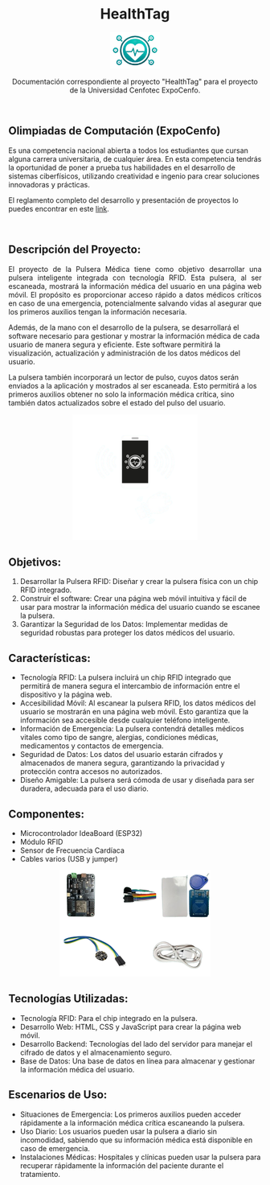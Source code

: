 

<div align="center">
<h1> 
  HealthTag
</h1>
<p align="center"> 
  <img src="Imagenes/logoSoloImagen.png" alt="Logo" width="100" />
</p>

Documentación correspondiente al proyecto "HealthTag" para el proyecto de la Universidad Cenfotec ExpoCenfo.
</div>

<br/>

## Olimpiadas de Computación (ExpoCenfo)

Es una competencia nacional abierta a todos los estudiantes que cursan alguna carrera universitaria, de cualquier área. En esta competencia tendrás la oportunidad de poner a prueba tus habilidades en el desarrollo de sistemas ciberfísicos, utilizando creatividad e ingenio para crear soluciones innovadoras y prácticas.

El reglamento completo del desarrollo y presentación de proyectos lo puedes encontrar en este [link](https://ucenfotec.ac.cr/expocenfo/).

<br/>

<h2>Descripción del Proyecto:</h2> 

<p align="justify">El proyecto de la Pulsera Médica tiene como objetivo desarrollar una pulsera inteligente integrada con tecnología RFID. Esta pulsera, al ser escaneada, mostrará la información médica del usuario en una página web móvil. El propósito es proporcionar acceso rápido a datos médicos críticos en caso de una emergencia, potencialmente salvando vidas al asegurar que los primeros auxilios tengan la información necesaria.

<br/>

Además, de la mano con el desarrollo de la pulsera, se desarrollará el software necesario para gestionar y mostrar la información médica de cada usuario de manera segura y eficiente. Este software permitirá la visualización, actualización y administración de los datos médicos del usuario.


La pulsera también incorporará un lector de pulso, cuyos datos serán enviados a la aplicación y mostrados al ser escaneada. Esto permitirá a los primeros auxilios obtener no solo la información médica crítica, sino también datos actualizados sobre el estado del pulso del usuario.</p>

<p align="center"> 
  <img src="Imagenes/Scan.png" alt="Logo" width="250"/>
</p>

## Objetivos:
1. Desarrollar la Pulsera RFID: Diseñar y crear la pulsera física con un chip RFID integrado.
2. Construir el software: Crear una página web móvil intuitiva y fácil de usar para mostrar la información médica del usuario cuando se escanee la pulsera.
3. Garantizar la Seguridad de los Datos: Implementar medidas de seguridad robustas para proteger los datos médicos del usuario.

## Características:
- Tecnología RFID: La pulsera incluirá un chip RFID integrado que permitirá de manera segura el intercambio de información entre el dispositivo y la página web.
- Accesibilidad Móvil: Al escanear la pulsera RFID, los datos médicos del usuario se mostrarán en una página web móvil. Esto garantiza que la información sea accesible desde cualquier teléfono inteligente.
- Información de Emergencia: La pulsera contendrá detalles médicos vitales como tipo de sangre, alergias, condiciones médicas, medicamentos y contactos de emergencia.
- Seguridad de Datos: Los datos del usuario estarán cifrados y almacenados de manera segura, garantizando la privacidad y protección contra accesos no autorizados.
- Diseño Amigable: La pulsera será cómoda de usar y diseñada para ser duradera, adecuada para el uso diario.

## Componentes:

- Microcontrolador IdeaBoard (ESP32)
- Módulo RFID
- Sensor de Frecuencia Cardíaca
- Cables varios (USB y jumper)

<p align="center"> 
  <img src="Imagenes/Componentes.png" alt="Logo" width="300"/>
</p>

## Tecnologías Utilizadas:
- Tecnología RFID: Para el chip integrado en la pulsera.
- Desarrollo Web: HTML, CSS y JavaScript para crear la página web móvil.
- Desarrollo Backend: Tecnologías del lado del servidor para manejar el cifrado de datos y el almacenamiento seguro.
- Base de Datos: Una base de datos en línea para almacenar y gestionar la información médica del usuario.

  

## Escenarios de Uso:
- Situaciones de Emergencia: Los primeros auxilios pueden acceder rápidamente a la información médica crítica escaneando la pulsera.
- Uso Diario: Los usuarios pueden usar la pulsera a diario sin incomodidad, sabiendo que su información médica está disponible en caso de emergencia.
- Instalaciones Médicas: Hospitales y clínicas pueden usar la pulsera para recuperar rápidamente la información del paciente durante el tratamiento.

</body>
